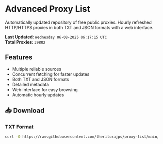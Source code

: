 # Advanced Proxy List

Automatically updated repository of free public proxies. Hourly refreshed HTTP/HTTPS proxies in both TXT and JSON formats with a web interface.

**Last Updated:** `Wednesday 06-08-2025 06:17:15 UTC`  
**Total Proxies:** `39802`

## Features
- Multiple reliable sources
- Concurrent fetching for faster updates
- Both TXT and JSON formats
- Detailed metadata
- Web interface for easy browsing
- Automatic hourly updates

## 📥 Download

### TXT Format
```bash
curl -O https://raw.githubusercontent.com/theriturajps/proxy-list/main/proxies.txt